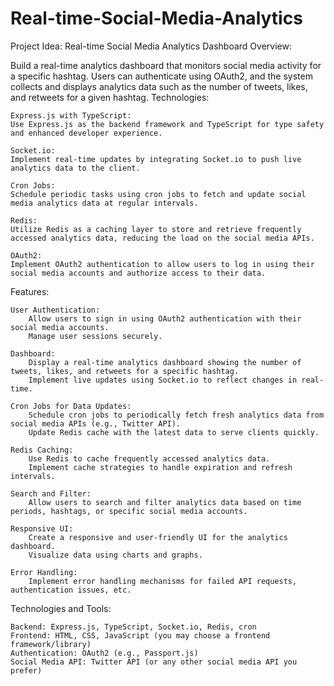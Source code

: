 # Real-time-Social-Media-Analytics

Project Idea: Real-time Social Media Analytics Dashboard
Overview:

Build a real-time analytics dashboard that monitors social media activity for a specific hashtag. Users can authenticate using OAuth2, and the system collects and displays analytics data such as the number of tweets, likes, and retweets for a given hashtag.
Technologies:

    Express.js with TypeScript:
    Use Express.js as the backend framework and TypeScript for type safety and enhanced developer experience.

    Socket.io:
    Implement real-time updates by integrating Socket.io to push live analytics data to the client.

    Cron Jobs:
    Schedule periodic tasks using cron jobs to fetch and update social media analytics data at regular intervals.

    Redis:
    Utilize Redis as a caching layer to store and retrieve frequently accessed analytics data, reducing the load on the social media APIs.

    OAuth2:
    Implement OAuth2 authentication to allow users to log in using their social media accounts and authorize access to their data.

Features:

    User Authentication:
        Allow users to sign in using OAuth2 authentication with their social media accounts.
        Manage user sessions securely.

    Dashboard:
        Display a real-time analytics dashboard showing the number of tweets, likes, and retweets for a specific hashtag.
        Implement live updates using Socket.io to reflect changes in real-time.

    Cron Jobs for Data Updates:
        Schedule cron jobs to periodically fetch fresh analytics data from social media APIs (e.g., Twitter API).
        Update Redis cache with the latest data to serve clients quickly.

    Redis Caching:
        Use Redis to cache frequently accessed analytics data.
        Implement cache strategies to handle expiration and refresh intervals.

    Search and Filter:
        Allow users to search and filter analytics data based on time periods, hashtags, or specific social media accounts.

    Responsive UI:
        Create a responsive and user-friendly UI for the analytics dashboard.
        Visualize data using charts and graphs.

    Error Handling:
        Implement error handling mechanisms for failed API requests, authentication issues, etc.

Technologies and Tools:

    Backend: Express.js, TypeScript, Socket.io, Redis, cron
    Frontend: HTML, CSS, JavaScript (you may choose a frontend framework/library)
    Authentication: OAuth2 (e.g., Passport.js)
    Social Media API: Twitter API (or any other social media API you prefer)